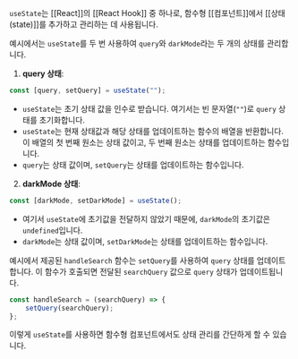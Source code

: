 `useState`는 [[React]]의 [[React Hook]] 중 하나로, 함수형 [[컴포넌트]]에서 [[상태(state)]]를 추가하고 관리하는 데 사용됩니다.

예시에서는 `useState`를 두 번 사용하여 `query`와 `darkMode`라는 두 개의 상태를 관리합니다.

1. **query 상태**:
```javascript
const [query, setQuery] = useState("");
```

- `useState`는 초기 상태 값을 인수로 받습니다. 여기서는 빈 문자열(`""`)로 `query` 상태를 초기화합니다.
- `useState`는 현재 상태값과 해당 상태를 업데이트하는 함수의 배열을 반환합니다. 이 배열의 첫 번째 원소는 상태 값이고, 두 번째 원소는 상태를 업데이트하는 함수입니다.
- `query`는 상태 값이며, `setQuery`는 상태를 업데이트하는 함수입니다.

2. **darkMode 상태**:
```javascript
const [darkMode, setDarkMode] = useState();
```

- 여기서 `useState`에 초기값을 전달하지 않았기 때문에, `darkMode`의 초기값은 `undefined`입니다.
- `darkMode`는 상태 값이며, `setDarkMode`는 상태를 업데이트하는 함수입니다.

예시에서 제공된 `handleSearch` 함수는 `setQuery`를 사용하여 `query` 상태를 업데이트합니다. 이 함수가 호출되면 전달된 `searchQuery` 값으로 `query` 상태가 업데이트됩니다.

```javascript
const handleSearch = (searchQuery) => {
    setQuery(searchQuery);
};
```

이렇게 `useState`를 사용하면 함수형 컴포넌트에서도 상태 관리를 간단하게 할 수 있습니다.